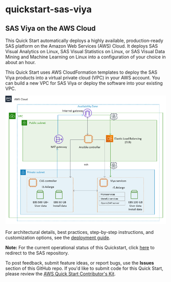 # quickstart-sas-viya
## SAS Viya on the AWS Cloud

This Quick Start automatically deploys a highly available, production-ready SAS platform on the Amazon Web Services (AWS) Cloud. It deploys SAS Visual Analytics on Linux, SAS Visual Statistics on Linux, or SAS Visual Data Mining and Machine Learning on Linux into a configuration of your choice in about an hour.

This Quick Start uses AWS CloudFormation templates to deploy the SAS Viya products into a virtual private cloud (VPC) in your AWS account. You can build a new VPC for SAS Viya or deploy the software into your existing VPC.

![Quick Start SAS Viya Design Architecture](images/sas-viya-architecture-diagram.PNG)

For architectural details, best practices, step-by-step instructions, and customization options, see the [deployment guide](https://fwd.aws/egGGR).

**Note:** For the current operational status of this Quickstart, click [here](https://github.com/sassoftware/quickstart-sas-viya/tree/master) to redirect to the SAS repository.

To post feedback, submit feature ideas, or report bugs, use the **Issues** section of this GitHub repo.
If you'd like to submit code for this Quick Start, please review the [AWS Quick Start Contributor's Kit](https://aws-quickstart.github.io/).
